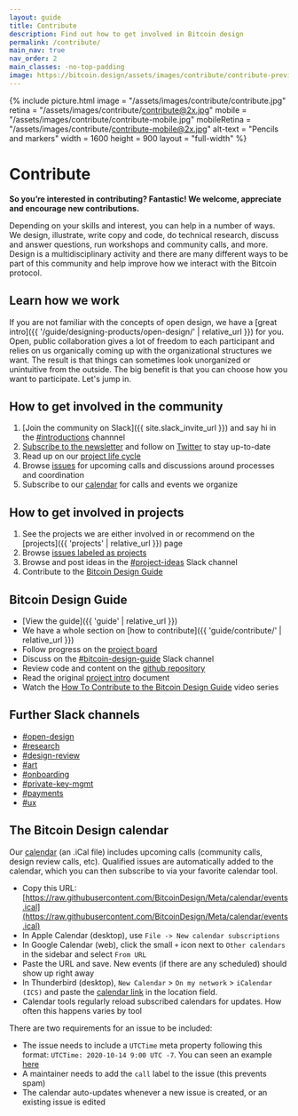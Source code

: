 ```yaml
---
layout: guide
title: Contribute
description: Find out how to get involved in Bitcoin design
permalink: /contribute/
main_nav: true
nav_order: 2
main_classes: -no-top-padding
image: https://bitcoin.design/assets/images/contribute/contribute-preview.jpg
---
```


{% include picture.html
   image = "/assets/images/contribute/contribute.jpg"
   retina = "/assets/images/contribute/contribute@2x.jpg"
   mobile = "/assets/images/contribute/contribute-mobile.jpg"
   mobileRetina = "/assets/images/contribute/contribute-mobile@2x.jpg"
   alt-text = "Pencils and markers"
   width = 1600
   height = 900
   layout = "full-width"
%}

# Contribute

**So you’re interested in contributing? Fantastic! We welcome, appreciate and encourage new contributions.**

Depending on your skills and interest, you can help in a number of ways. We design, illustrate, write copy and code, do technical research, discuss and answer questions, run workshops and community calls, and more. Design is a multidisciplinary activity and there are many different ways to be part of this community and help improve how we interact with the Bitcoin protocol.


## Learn how we work

If you are not familiar with the concepts of open design, we have a [great intro]({{ '/guide/designing-products/open-design/' | relative_url }}) for you. Open, public collaboration gives a lot of freedom to each participant and relies on us organically coming up with the organizational structures we want. The result is that things can sometimes look unorganized or unintuitive from the outside. The big benefit is that you can choose how you want to participate. Let's jump in.

## How to get involved in the community

1. [Join the community on Slack]({{ site.slack_invite_url }}) and say hi in the [#introductions](https://bitcoindesign.slack.com/archives/C0162PV1810) channnel
1. [Subscribe to the newsletter](https://bitcoindesign.substack.com) and follow on [Twitter](https://twitter.com/bitcoin_design) to stay up-to-date
1. Read up on our [project life cycle](https://github.com/BitcoinDesign/Meta/blob/master/Projects.md)
1. Browse [issues](https://github.com/BitcoinDesign/Meta/issues) for upcoming calls and discussions around processes and coordination
1. Subscribe to our [calendar](https://raw.githubusercontent.com/BitcoinDesign/Meta/calendar/events.ical) for calls and events we organize

## How to get involved in projects

1. See the projects we are either involved in or recommend on the [projects]({{ 'projects' | relative_url }}) page
1. Browse [issues labeled as projects](https://github.com/BitcoinDesign/Meta/issues?q=is%3Aopen+is%3Aissue+label%3Aproject)
2. Browse and post ideas in the [#project-ideas](https://bitcoindesign.slack.com/archives/C0174N5KUF9) Slack channel
1. Contribute to the [Bitcoin Design Guide](https://github.com/BitcoinDesign/Guide)

## Bitcoin Design Guide

- [View the guide]({{ 'guide' | relative_url }})
- We have a whole section on [how to contribute]({{ 'guide/contribute/' | relative_url }})
- Follow progress on the [project board](https://github.com/BitcoinDesign/Guide/projects/1)
- Discuss on the [#bitcoin-design-guide](https://bitcoindesign.slack.com/archives/C015856BDME) Slack channel
- Review code and content on the [github repository](https://github.com/BitcoinDesign/Guide)
- Read the original [project intro](https://docs.google.com/document/d/1YiYeRIybGmxmErCOI4Jc8Qajz3JGM1JYVfUtpzyCzSk/edit?usp=sharing) document
- Watch the [How To Contribute to the Bitcoin Design Guide](https://www.youtube.com/playlist?list=PLPZzDjXV0FTZwILz4uyqiJNjUX-kHWP0k) video series

## Further Slack channels

- [#open-design](https://bitcoindesign.slack.com/archives/C015GFYSJNA)
- [#research](https://bitcoindesign.slack.com/archives/C015DQEPCHJ)
- [#design-review](https://bitcoindesign.slack.com/archives/C019MTNFKL7)
- [#art](https://bitcoindesign.slack.com/archives/C0193ED2HT6)
- [#onboarding](https://bitcoindesign.slack.com/archives/C019PB6GW7M)
- [#private-key-mgmt](https://bitcoindesign.slack.com/archives/C018RATDW82)
- [#payments](https://bitcoindesign.slack.com/archives/C0191UWDHBP)
- [#ux](https://bitcoindesign.slack.com/archives/C016SDP7HT2)

## The Bitcoin Design calendar

Our [calendar](https://raw.githubusercontent.com/BitcoinDesign/Meta/calendar/events.ical) (an .iCal file) includes upcoming calls (community calls, design review calls, etc). Qualified issues are automatically added to the calendar, which you can then subscribe to via your favorite calendar tool.

- Copy this URL: [https://raw.githubusercontent.com/BitcoinDesign/Meta/calendar/events.ical](https://raw.githubusercontent.com/BitcoinDesign/Meta/calendar/events.ical)
- In Apple Calendar (desktop), use `File -> New calendar subscriptions`
- In Google Calendar (web), click the small `+` icon next to `Other calendars` in the sidebar and select `From URL`
- Paste the URL and save. New events (if there are any scheduled) should show up right away
- In Thunderbird (desktop), `New Calendar` > `On my network` > `iCalendar (ICS)` and paste the [calendar link](https://raw.githubusercontent.com/BitcoinDesign/Meta/calendar/events.ical) in the location field.
- Calendar tools regularly reload subscribed calendars for updates. How often this happens varies by tool

There are two requirements for an issue to be included:

- The issue needs to include a `UTCTime` meta property following this format: `UTCTime: 2020-10-14 9:00 UTC -7`. You can seen an example [here](https://github.com/BitcoinDesign/Meta/issues/27)
- A maintainer needs to add the `call` label to the issue (this prevents spam)
- The calendar auto-updates whenever a new issue is created, or an existing issue is edited

